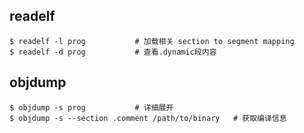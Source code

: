 ## readelf

```shell
$ readelf -l prog			# 加载相关 section to segment mapping
$ readelf -d prog			# 查看.dynamic段内容
```



## objdump

```shell
$ objdump -s prog			# 详细展开
$ objdump -s --section .comment /path/to/binary   # 获取编译信息
```

